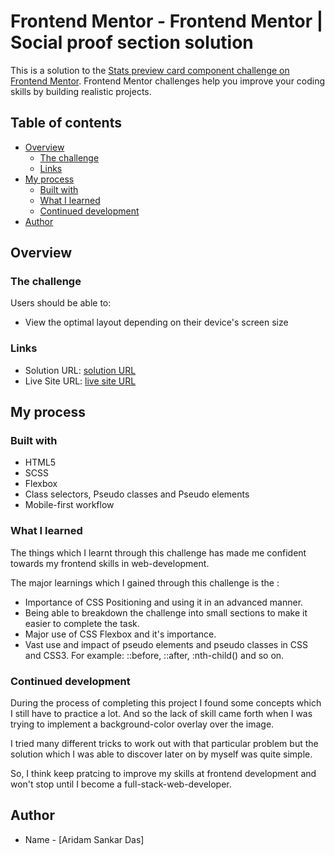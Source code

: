 # Frontend Mentor - Frontend Mentor | Social proof section solution

This is a solution to the [Stats preview card component challenge on Frontend Mentor](https://www.frontendmentor.io/challenges/stats-preview-card-component-8JqbgoU62). Frontend Mentor challenges help you improve your coding skills by building realistic projects.

## Table of contents

- [Overview](#overview)
  - [The challenge](#the-challenge)
  - [Links](#links)
- [My process](#my-process)
  - [Built with](#built-with)
  - [What I learned](#what-i-learned)
  - [Continued development](#continued-development)
- [Author](#author)

## Overview

### The challenge

Users should be able to:

- View the optimal layout depending on their device's screen size

### Links

- Solution URL: [solution URL](https://arindamsankardas.github.io/Cheatsheet-Template/)
- Live Site URL: [live site URL](https://arindamsankardas.github.io/Social-Proof-Section/)

## My process

### Built with

- HTML5
- SCSS
- Flexbox
- Class selectors, Pseudo classes and Pseudo elements
- Mobile-first workflow

### What I learned

The things which I learnt through this challenge has made me confident towards my frontend skills in web-development.

The major learnings which I gained through this challenge is the :

- Importance of CSS Positioning and using it in an advanced manner.
- Being able to breakdown the challenge into small sections to make it easier to complete the task.
- Major use of CSS Flexbox and it's importance.
- Vast use and impact of pseudo elements and pseudo classes in CSS and CSS3.
For example: ::before, ::after, :nth-child() and so on.

### Continued development

During the process of completing this project I found some concepts which I still have to practice a lot. And so the lack of skill came forth when I was trying to implement a background-color overlay over the image.

I tried many different tricks to work out with that particular problem but the solution which I was able to discover later on by myself was quite simple.

So, I think keep pratcing to improve my skills at frontend development and won't stop until I become a full-stack-web-developer.

## Author

- Name - [Aridam Sankar Das]
